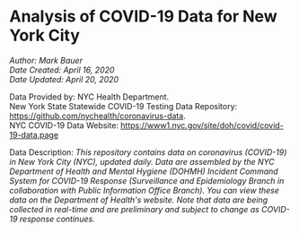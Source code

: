 # Analysis of COVID-19 Data for New York City

*Author: Mark Bauer*  
*Date Created: April 16, 2020*  
*Date Updated: April 20, 2020*

Data Provided by: NYC Health Department.  
New York State Statewide COVID-19 Testing Data Repository:  
https://github.com/nychealth/coronavirus-data.  
NYC COVID-19 Data Website: https://www1.nyc.gov/site/doh/covid/covid-19-data.page


Data Description: *This repository contains data on coronavirus (COVID-19) in New York City (NYC), updated daily. Data are assembled by the NYC Department of Health and Mental Hygiene (DOHMH) Incident Command System for COVID-19 Response (Surveillance and Epidemiology Branch in collaboration with Public Information Office Branch). You can view these data on the Department of Health's website. Note that data are being collected in real-time and are preliminary and subject to change as COVID-19 response continues.*